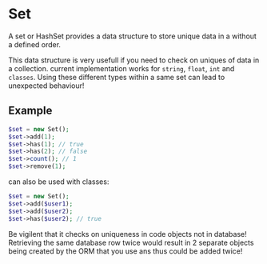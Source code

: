 # Set

A set or HashSet provides a data structure to store unique data in a without a defined order.

This data structure is very usefull if you need to check on uniques of data in a collection.
current implementation works for `string`, `float`, `int` and `classes`. 
Using these different types within a same set can lead to unexpected behaviour!

## Example

```php
$set = new Set();
$set->add(1);
$set->has(1); // true
$set->has(2); // false
$set->count(); // 1
$set->remove(1);
```

can also be used with classes:

```php
$set = new Set();
$set->add($user1);
$set->add($user2);
$set->has($user2); // true
```

Be vigilent that it checks on uniqueness in code objects not in database!
Retrieving the same database row twice would result in 2 separate objects being created by the ORM that you use ans thus could be added twice!
